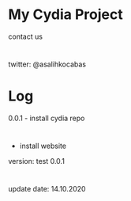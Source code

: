 # My Cydia Project
contact us
#
twitter: @asalihkocabas
# Log
0.0.1 - install cydia repo
#
- install website

version: test 0.0.1
#
update date: 14.10.2020
